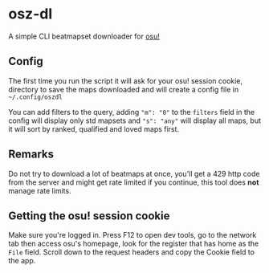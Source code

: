 # osz-dl
A simple CLI beatmapset downloader for [osu!](https://osu.ppy.sh/)
## Config
The first time you run the script it will ask for your osu! session cookie, directory to save the maps downloaded and will create a config file in `~/.config/oszdl`

You can add filters to the query, adding `"m": "0"` to the `filters` field in the config will display only std mapsets and `"s": "any"` will display all maps, but it will sort by ranked, qualified and loved maps first.
## Remarks
Do not try to download a lot of beatmaps at once, you'll get a 429 http code from the server and might get rate limited if you continue, this tool does **not** manage rate limits.
## Getting the osu! session cookie
Make sure you're logged in. Press F12 to open dev tools, go to the network tab then access osu's homepage, look for the register that has home as the `File` field. Scroll down to the request headers and copy the Cookie field to the app.
